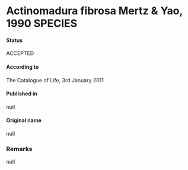 # Actinomadura fibrosa Mertz & Yao, 1990 SPECIES

#### Status
ACCEPTED

#### According to
The Catalogue of Life, 3rd January 2011

#### Published in
null

#### Original name
null

### Remarks
null